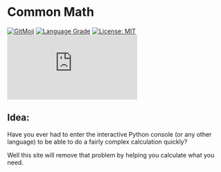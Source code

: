# Common Math

[![GitMoji](https://img.shields.io/badge/gitmoji-%20😜-FFDD67.svg)](https://gitmoji.dev)
[![Language Grade](https://img.shields.io/lgtm/grade/javascript/g/UltiRequiem/commonMath.js.svg?logo=lgtm&logoWidth=18)](https://lgtm.com/projects/g/UltiRequiem/commonMath.js/context:javascript)
[![License: MIT](https://img.shields.io/badge/License-MIT-blue.svg)](https://opensource.org/licenses/MIT)
[![Lines Of Code](https://img.shields.io/tokei/lines/github.com/UltiRequiem/commonMath.js?color=blue&label=Total%20Lines)](https://github.com/UltiRequiem/commonMath.js)

## Idea:

Have you ever had to enter the interactive Python console
(or any other language) to be able to do a fairly complex calculation quickly?

Well this site will remove that problem by helping you calculate what you need.
